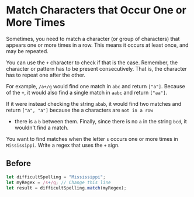 # Match Characters that Occur One or More Times
Sometimes, you need to match a character (or group of characters) that appears one or more times in a row. 
This means it occurs at least once, and may be repeated.

You can use the `+` character to check if that is the case. Remember, the character or pattern has to be present consecutively. 
That is, the character has to repeat one after the other.

For example, `/a+/g` would find one match in `abc` and return `["a"]`. Because of the `+`, it would also find a single match in `aabc` and return `["aa"]`.

If it were instead checking the string `abab`, it would find two matches and return `["a", "a"]` because the a characters are `not in a row`
- there is `a` `b` between them. Finally, since there is no `a` in the string `bcd`, it wouldn't find a match.

You want to find matches when the letter `s` occurs one or more times in `Mississippi`. Write a regex that uses the `+` sign.

## Before
```javascript
let difficultSpelling = "Mississippi";
let myRegex = /s+/g; // Change this line
let result = difficultSpelling.match(myRegex);

```
